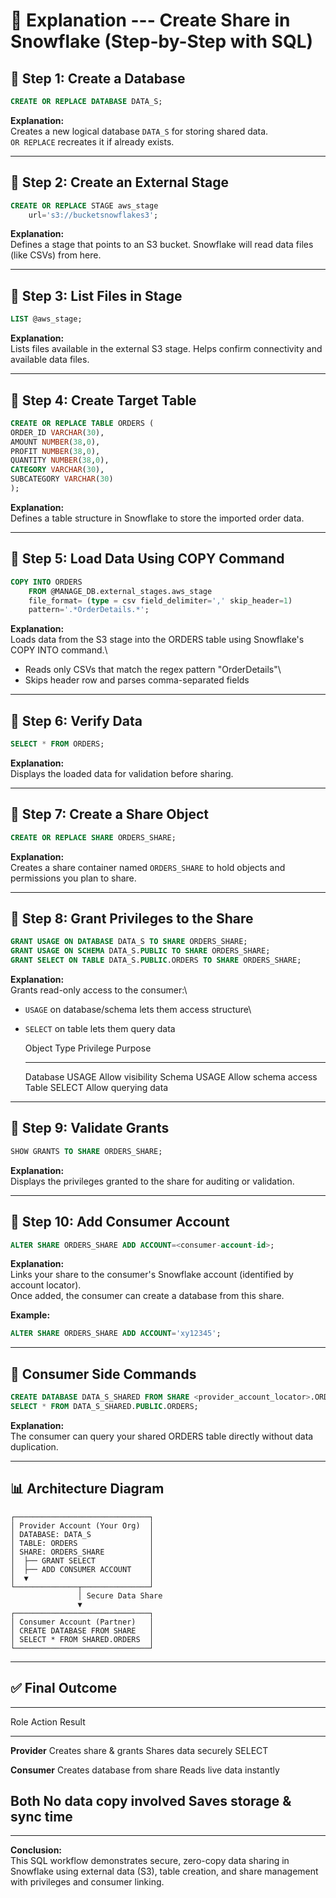 # 🧊 Explanation --- Create Share in Snowflake (Step-by-Step with SQL)

## 🔹 Step 1: Create a Database

``` sql
CREATE OR REPLACE DATABASE DATA_S;
```

**Explanation:**\
Creates a new logical database `DATA_S` for storing shared data.\
`OR REPLACE` recreates it if already exists.

------------------------------------------------------------------------

## 🔹 Step 2: Create an External Stage

``` sql
CREATE OR REPLACE STAGE aws_stage
    url='s3://bucketsnowflakes3';
```

**Explanation:**\
Defines a stage that points to an S3 bucket. Snowflake will read data
files (like CSVs) from here.

------------------------------------------------------------------------

## 🔹 Step 3: List Files in Stage

``` sql
LIST @aws_stage;
```

**Explanation:**\
Lists files available in the external S3 stage. Helps confirm
connectivity and available data files.

------------------------------------------------------------------------

## 🔹 Step 4: Create Target Table

``` sql
CREATE OR REPLACE TABLE ORDERS (
ORDER_ID VARCHAR(30),
AMOUNT NUMBER(38,0),
PROFIT NUMBER(38,0),
QUANTITY NUMBER(38,0),
CATEGORY VARCHAR(30),
SUBCATEGORY VARCHAR(30)
);
```

**Explanation:**\
Defines a table structure in Snowflake to store the imported order data.

------------------------------------------------------------------------

## 🔹 Step 5: Load Data Using COPY Command

``` sql
COPY INTO ORDERS
    FROM @MANAGE_DB.external_stages.aws_stage
    file_format= (type = csv field_delimiter=',' skip_header=1)
    pattern='.*OrderDetails.*';
```

**Explanation:**\
Loads data from the S3 stage into the ORDERS table using Snowflake's
COPY INTO command.\
- Reads only CSVs that match the regex pattern "OrderDetails"\
- Skips header row and parses comma-separated fields

------------------------------------------------------------------------

## 🔹 Step 6: Verify Data

``` sql
SELECT * FROM ORDERS;
```

**Explanation:**\
Displays the loaded data for validation before sharing.

------------------------------------------------------------------------

## 🔹 Step 7: Create a Share Object

``` sql
CREATE OR REPLACE SHARE ORDERS_SHARE;
```

**Explanation:**\
Creates a share container named `ORDERS_SHARE` to hold objects and
permissions you plan to share.

------------------------------------------------------------------------

## 🔹 Step 8: Grant Privileges to the Share

``` sql
GRANT USAGE ON DATABASE DATA_S TO SHARE ORDERS_SHARE;
GRANT USAGE ON SCHEMA DATA_S.PUBLIC TO SHARE ORDERS_SHARE;
GRANT SELECT ON TABLE DATA_S.PUBLIC.ORDERS TO SHARE ORDERS_SHARE;
```

**Explanation:**\
Grants read-only access to the consumer:\
- `USAGE` on database/schema lets them access structure\
- `SELECT` on table lets them query data

  Object Type   Privilege   Purpose
  ------------- ----------- ---------------------
  Database      USAGE       Allow visibility
  Schema        USAGE       Allow schema access
  Table         SELECT      Allow querying data

------------------------------------------------------------------------

## 🔹 Step 9: Validate Grants

``` sql
SHOW GRANTS TO SHARE ORDERS_SHARE;
```

**Explanation:**\
Displays the privileges granted to the share for auditing or validation.

------------------------------------------------------------------------

## 🔹 Step 10: Add Consumer Account

``` sql
ALTER SHARE ORDERS_SHARE ADD ACCOUNT=<consumer-account-id>;
```

**Explanation:**\
Links your share to the consumer's Snowflake account (identified by
account locator).\
Once added, the consumer can create a database from this share.

**Example:**

``` sql
ALTER SHARE ORDERS_SHARE ADD ACCOUNT='xy12345';
```

------------------------------------------------------------------------

## 🔹 Consumer Side Commands

``` sql
CREATE DATABASE DATA_S_SHARED FROM SHARE <provider_account_locator>.ORDERS_SHARE;
SELECT * FROM DATA_S_SHARED.PUBLIC.ORDERS;
```

**Explanation:**\
The consumer can query your shared ORDERS table directly without data
duplication.

------------------------------------------------------------------------

## 📊 Architecture Diagram

    ┌──────────────────────────────┐
    │ Provider Account (Your Org)  │
    │ DATABASE: DATA_S             │
    │ TABLE: ORDERS                │
    │ SHARE: ORDERS_SHARE          │
    │  ├── GRANT SELECT            │
    │  ├── ADD CONSUMER ACCOUNT    │
    │  ▼                           │
    └──────────────┬───────────────┘
                   │ Secure Data Share
                   ▼
    ┌──────────────────────────────┐
    │ Consumer Account (Partner)   │
    │ CREATE DATABASE FROM SHARE   │
    │ SELECT * FROM SHARED.ORDERS  │
    └──────────────────────────────┘

------------------------------------------------------------------------

## ✅ Final Outcome

  -----------------------------------------------------------------------
  Role               Action                      Result
  ------------------ --------------------------- ------------------------
  **Provider**       Creates share & grants      Shares data securely
                     SELECT                      

  **Consumer**       Creates database from share Reads live data
                                                 instantly

  **Both**           No data copy involved       Saves storage & sync
                                                 time
  -----------------------------------------------------------------------

------------------------------------------------------------------------

**Conclusion:**\
This SQL workflow demonstrates secure, zero-copy data sharing in
Snowflake using external data (S3), table creation, and share management
with privileges and consumer linking.
